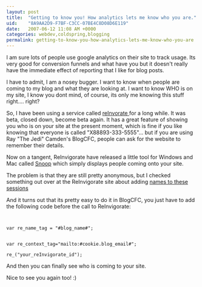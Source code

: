 ```yaml
---
layout: post
title:  "Getting to know you! How analytics lets me know who you are."
uid:	"8A9AA2D9-F7BF-C3CC-07BE4C8D08D6E119"
date:   2007-06-12 11:08 AM +0000
categories: webdev,coldspring,blogging
permalink: getting-to-know-you-how-analytics-lets-me-know-who-you-are
---
```

I am sure lots of people use google analytics on their site to track usage. Its very good for conversion funnels and what have you but it doesn't really have the immediate effect of reporting that I like for blog posts. 

I have to admit, I am a nosey bugger. I want to know when people are coming to my blog and what they are looking at. I want to know WHO is on my site, I know you dont mind, of course, its only me knowing this stuff right.... right?

So, I have been using a service called <a href="http://report.reinvigorate.net/">reInvorate </a> for a long while. It was beta, closed down, become beta again. It has a great feature of showing you who is on your site at the present moment, which is fine if you like knowing that everyone is called "X88893-333-5555"... but if you are using Ray "The Jedi" Camden's BlogCFC, people can ask for the website to remember their details.  

Now on a tangent, ReInvigorate have released a little tool for Windows and Mac called <a href="http://report.reinvigorate.net/snoop">Snoop</a> which simply displays people coming onto your site. 

The problem is that they are still pretty anonymous, but I checked something out over at the ReInvigorate site about adding <a href="http://report.reinvigorate.net/name_tags">names to these sessions </a>

And it turns out that its pretty easy to do it in BlogCFC, you just have to add the following code before the call to ReInvigorate:

<code>
<cfif isDefined("cookie.blog_name")>
var re_name_tag = "#blog_name#";
</cfif>
<cfif isDefined("cookie.blog_email")>
var re_context_tag="mailto:#cookie.blog_email#";
</cfif>
re_("your_reInvigorate_id");
</code>

And then you can finally see who is coming to your site.

Nice to see you again too! :)